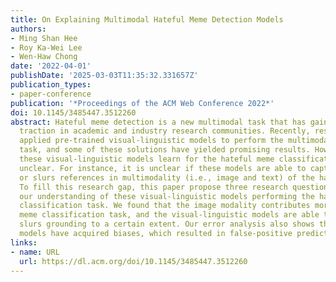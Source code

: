 ```yaml
---
title: On Explaining Multimodal Hateful Meme Detection Models
authors:
- Ming Shan Hee
- Roy Ka-Wei Lee
- Wen-Haw Chong
date: '2022-04-01'
publishDate: '2025-03-03T11:35:32.331657Z'
publication_types:
- paper-conference
publication: '*Proceedings of the ACM Web Conference 2022*'
doi: 10.1145/3485447.3512260
abstract: Hateful meme detection is a new multimodal task that has gained significant
  traction in academic and industry research communities. Recently, researchers have
  applied pre-trained visual-linguistic models to perform the multimodal classification
  task, and some of these solutions have yielded promising results. However, what
  these visual-linguistic models learn for the hateful meme classification task remains
  unclear. For instance, it is unclear if these models are able to capture the derogatory
  or slurs references in multimodality (i.e., image and text) of the hateful memes.
  To fill this research gap, this paper propose three research questions to improve
  our understanding of these visual-linguistic models performing the hateful meme
  classification task. We found that the image modality contributes more to the hateful
  meme classification task, and the visual-linguistic models are able to perform visual-text
  slurs grounding to a certain extent. Our error analysis also shows that the visual-linguistic
  models have acquired biases, which resulted in false-positive predictions.
links:
- name: URL
  url: https://dl.acm.org/doi/10.1145/3485447.3512260
---
```

